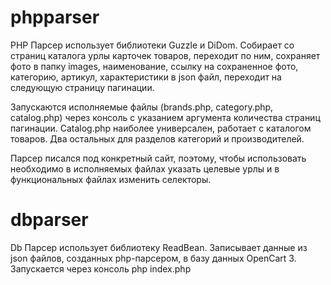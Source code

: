 # phpparser
PHP Парсер использует библиотеки Guzzle и DiDom. Собирает со страниц каталога урлы карточек товаров, переходит по ним, сохраняет фото в папку images, 
наименование, ссылку на сохраненное фото, категорию, артикул, характеристики в json файл, переходит на следующую страницу пагинации.

Запускаются исполняемые файлы (brands.php, category.php, catalog.php) через консоль с указанием аргумента количества страниц пагинации. Catalog.php 
наиболее универсален, работает с каталогом товаров. Два остальных для разделов категорий и производителей. 

Парсер писался под конкретный сайт, поэтому, чтобы использовать необходимо в исполняемых файлах указать целевые урлы и в функциональных файлах изменить 
селекторы.

# dbparser
Db Парсер использует библиотеку ReadBean. Записывает данные из json файлов, созданных php-парсером, в базу данных OpenCart 3. Запускается через консоль
php index.php
